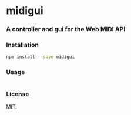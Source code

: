 # midigui
### A controller and gui for the Web MIDI API

### Installation
```sh
npm install --save midigui
```

### Usage
```js
```

### License
MIT.
